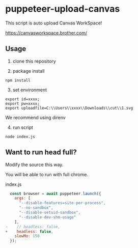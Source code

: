 # puppeteer-upload-canvas

This script is auto upload Canvas WorkSpace!

https://canvasworkspace.brother.com/

## Usage

1. clone this repository

2. package install
```
npm install
```

3. set environment

```
export id=xxxx;
export pw=xxxx;
export uploadfile=C:\\Users\\xxxx\\Downloads\\cut\\1.svg
```

We recommend using direnv

4. run script

```
node index.js
```

## Want to run head full?

Modify the source this way.

You will be able to run with full chrome.

index.js
```javascript
  const browser = await puppeteer.launch({
    args: [
      "--disable-features=site-per-process",
      "--no-sandbox",
      "--disable-setuid-sandbox",
      "--disable-dev-shm-usage"
    ],
-    // headless: false,
+    headless: false,
    slowMo: 150
  });
```